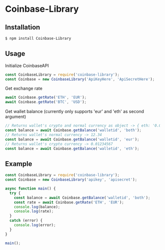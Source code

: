 # Coinbase-Library

## Installation
```bash
$ npm install Coinbase-Library
```

## Usage

Initialize CoinbaseAPI
```js
const CoinbaseLibrary = require('coinbase-library');
const Coinbase = new CoinbaseLibrary('ApiKeyHere', 'ApiSecretHere');
```

Get exchange rate
```js
await Coinbase.getRate('ETH', 'EUR');
await Coinbase.getRate('BTC', 'USD');
```

Get wallet balance (currently only supports 'eur' and 'eth' as second argument)
```js
// Returns wallet's crypto and normal currency as object -> { eth: '0.01234567', eur: '12.34' }
const balance = await Coinbase.getBalance('walletid', 'both');
// Returns wallet's normal currency -> 12.34
const balance = await Coinbase.getBalance('walletid', 'eur');
// Returns wallet's crypto currency -> 0.01234567
const balance = await Coinbase.getBalance('walletid', 'eth');
```

## Example

```js
const CoinbaseLibrary = require('coinbase-library');
const Coinbase = new CoinbaseLibrary('apikey', 'apisecret');

async function main() {
  try {
    const balance = await Coinbase.getBalance('walletid', 'both');
    const rate = await Coinbase.getRate('ETH', 'EUR');
    console.log(balance);
    console.log(rate);
  }
  catch (error) {
    console.log(error);
  }
}

main();
```